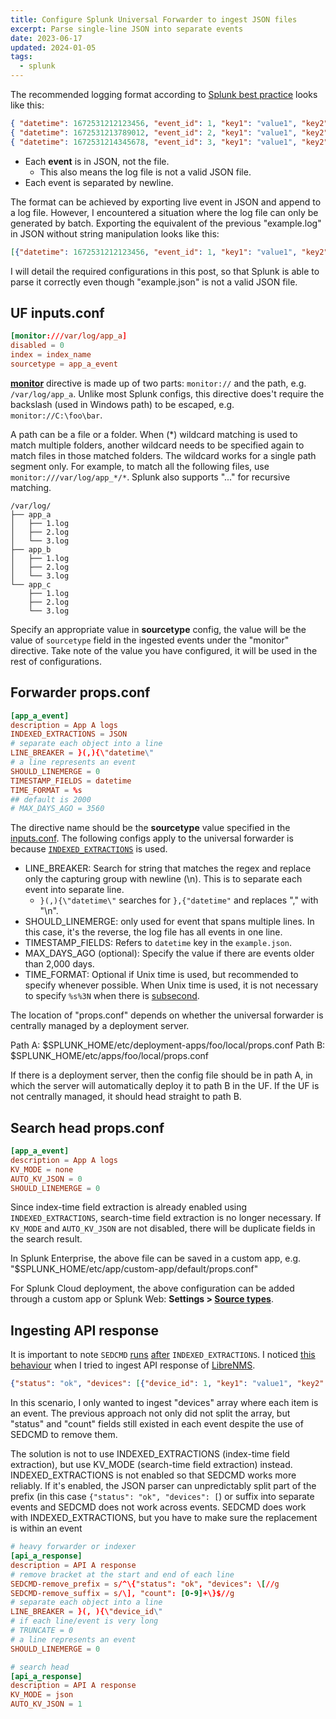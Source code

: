 ```yaml
---
title: Configure Splunk Universal Forwarder to ingest JSON files
excerpt: Parse single-line JSON into separate events
date: 2023-06-17
updated: 2024-01-05
tags:
  - splunk
---
```


The recommended logging format according to [Splunk best practice](https://dev.splunk.com/enterprise/docs/developapps/addsupport/logging/loggingbestpractices/#Use-developer-friendly-formats) looks like this:

```json example.log
{ "datetime": 1672531212123456, "event_id": 1, "key1": "value1", "key2": "value2", "key3": "value3" }
{ "datetime": 1672531213789012, "event_id": 2, "key1": "value1", "key2": "value2", "key3": "value3" }
{ "datetime": 1672531214345678, "event_id": 3, "key1": "value1", "key2": "value2", "key3": "value3" }
```

- Each **event** is in JSON, not the file.
  - This also means the log file is not a valid JSON file.
- Each event is separated by newline.

The format can be achieved by exporting live event in JSON and append to a log file. However, I encountered a situation where the log file can only be generated by batch. Exporting the equivalent of the previous "example.log" in JSON without string manipulation looks like this:

```json example.json
[{"datetime": 1672531212123456, "event_id": 1, "key1": "value1", "key2": "value2", "key3": "value3"}, {"datetime": 1672531213789012, "event_id": 2, "key1": "value1", "key2": "value2", "key3": "value3"}, {"datetime": 1672531214345678, "event_id": 3, "key1": "value1", "key2": "value2", "key3": "value3"}]
```

I will detail the required configurations in this post, so that Splunk is able to parse it correctly even though "example.json" is not a valid JSON file.

## UF inputs.conf

```conf $SPLUNK_HOME/etc/deployment-apps/foo/local/inputs.conf
[monitor:///var/log/app_a]
disabled = 0
index = index_name
sourcetype = app_a_event
```

[**monitor**](https://docs.splunk.com/Documentation/Splunk/latest/Admin/Inputsconf#MONITOR:) directive is made up of two parts: `monitor://` and the path, e.g. `/var/log/app_a`. Unlike most Splunk configs, this directive does't require the backslash (used in Windows path) to be escaped, e.g. `monitor://C:\foo\bar`.

A path can be a file or a folder. When (\*) wildcard matching is used to match multiple folders, another wildcard needs to be specified again to match files in those matched folders. The wildcard works for a single path segment only. For example, to match all the following files, use `monitor:///var/log/app_*/*`. Splunk also supports "..." for recursive matching.

```
/var/log/
├── app_a
│   ├── 1.log
│   ├── 2.log
│   └── 3.log
├── app_b
│   ├── 1.log
│   ├── 2.log
│   └── 3.log
└── app_c
    ├── 1.log
    ├── 2.log
    └── 3.log
```

Specify an appropriate value in **sourcetype** config, the value will be the value of `sourcetype` field in the ingested events under the "monitor" directive. Take note of the value you have configured, it will be used in the rest of configurations.

## Forwarder props.conf

```conf props.conf
[app_a_event]
description = App A logs
INDEXED_EXTRACTIONS = JSON
# separate each object into a line
LINE_BREAKER = }(,){\"datetime\"
# a line represents an event
SHOULD_LINEMERGE = 0
TIMESTAMP_FIELDS = datetime
TIME_FORMAT = %s
## default is 2000
# MAX_DAYS_AGO = 3560
```

The directive name should be the **sourcetype** value specified in the [inputs.conf](#uf-inputsconf). The following configs apply to the universal forwarder is because [`INDEXED_EXTRACTIONS`](https://docs.splunk.com/Documentation/Splunk/latest/Data/Extractfieldsfromfileswithstructureddata#Field_extraction_settings_for_forwarded_structured_data_must_be_configured_on_the_forwarder) is used.

- LINE_BREAKER: Search for string that matches the regex and replace only the capturing group with newline (\n). This is to separate each event into separate line.
  - `}(,){\"datetime\"` searches for `},{"datetime"` and replaces "," with "\n".
- SHOULD_LINEMERGE: only used for event that spans multiple lines. In this case, it's the reverse, the log file has all events in one line.
- TIMESTAMP_FIELDS: Refers to `datetime` key in the `example.json`.
- MAX_DAYS_AGO (optional): Specify the value if there are events older than 2,000 days.
- TIME_FORMAT: Optional if Unix time is used, but recommended to specify whenever possible. When Unix time is used, it is not necessary to specify `%s%3N` when there is [subsecond](https://docs.splunk.com/Documentation/Splunk/latest/SearchReference/Commontimeformatvariables).

The location of "props.conf" depends on whether the universal forwarder is centrally managed by a deployment server.

Path A: $SPLUNK_HOME/etc/deployment-apps/foo/local/props.conf
Path B: $SPLUNK_HOME/etc/apps/foo/local/props.conf

If there is a deployment server, then the config file should be in path A, in which the server will automatically deploy it to path B in the UF. If the UF is not centrally managed, it should head straight to path B.

## Search head props.conf

```conf props.conf
[app_a_event]
description = App A logs
KV_MODE = none
AUTO_KV_JSON = 0
SHOULD_LINEMERGE = 0
```

Since index-time field extraction is already enabled using `INDEXED_EXTRACTIONS`, search-time field extraction is no longer necessary. If `KV_MODE` and `AUTO_KV_JSON` are not disabled, there will be duplicate fields in the search result.

In Splunk Enterprise, the above file can be saved in a custom app, e.g. "$SPLUNK_HOME/etc/app/custom-app/default/props.conf"

For Splunk Cloud deployment, the above configuration can be added through a custom app or Splunk Web: **Settings > [Source types](https://docs.splunk.com/Documentation/SplunkCloud/latest/Data/Managesourcetypes)**.

## Ingesting API response

It is important to note `SEDCMD` [runs](https://www.aplura.com/assets/pdf/props_conf_order.pdf) [after](https://wiki.splunk.com/Community:HowIndexingWorks) `INDEXED_EXTRACTIONS`. I noticed [this behaviour](https://community.splunk.com/t5/Getting-Data-In/SEDCMD-not-actually-replacing-data-during-indexing/m-p/387812/highlight/true#M69511) when I tried to ingest API response of [LibreNMS](https://gitlab.com/curben/splunk-scripts/-/tree/main/TA-librenms-data-poller?ref_type=heads).

```json
{"status": "ok", "devices": [{"device_id": 1, "key1": "value1", "key2": "value2"}, {"device_id": 2, "key1": "value1", "key2": "value2"}, {"device_id": 3, "key1": "value1", "key2": "value2"}], "count": 3}
```

In this scenario, I only wanted to ingest "devices" array where each item is an event. The previous approach not only did not split the array, but "status" and "count" fields still existed in each event despite the use of SEDCMD to remove them.

The solution is not to use INDEXED_EXTRACTIONS (index-time field extraction), but use KV_MODE (search-time field extraction) instead. INDEXED_EXTRACTIONS is not enabled so that SEDCMD works more reliably.  If it's enabled, the JSON parser can unpredictably split part of the prefix (in this case `{"status": "ok", "devices": [`) or suffix into separate events and SEDCMD does not work across events. SEDCMD does work with INDEXED_EXTRACTIONS, but you have to make sure the replacement is within an event

```conf props.conf
# heavy forwarder or indexer
[api_a_response]
description = API A response
# remove bracket at the start and end of each line
SEDCMD-remove_prefix = s/^\{"status": "ok", "devices": \[//g
SEDCMD-remove_suffix = s/\], "count": [0-9]+\}$//g
# separate each object into a line
LINE_BREAKER = }(, ){\"device_id\"
# if each line/event is very long
# TRUNCATE = 0
# a line represents an event
SHOULD_LINEMERGE = 0

```

```conf props.conf
# search head
[api_a_response]
description = API A response
KV_MODE = json
AUTO_KV_JSON = 1
```
